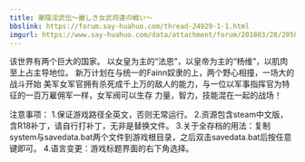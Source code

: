 ```yaml
---
title: 華陰淫武伝～麗しき女武将達の戦い～
bbslink: https://forum.say-huahuo.com/thread-24929-1-1.html
imgurl: https://www.say-huahuo.com/data/attachment/forum/201803/28/205839gvhhhp90sgip9h6v.jpg
---
```


该世界有两个巨大的国家。
以女皇为主的“法恩”，以皇帝为主的“杨维”，以肌肉至上占主导地位。
新万计划在与统一的Fainn奴隶的上，两个野心相撞，一场大的战斗开始
美军女军官拥有杀死成千上万的敌人的能力，与一位以军事指挥官为特征的一百万雇佣军一样，女军阀可以生存 力量，智力，技能混在一起的战场！


注意事项：
1.保证游戏路径全英文，否则无常运行。
2.资源包含steam中文版，含R18补丁，请自行打补丁，无非是替换文件。
3.关于全存档的用法：复制system与savedata.bat两个文件到游戏根目录，之后双击savedata.bat后按任意键即可。
4.语言变更：游戏标题界面的右下角选择。<!--more-->

